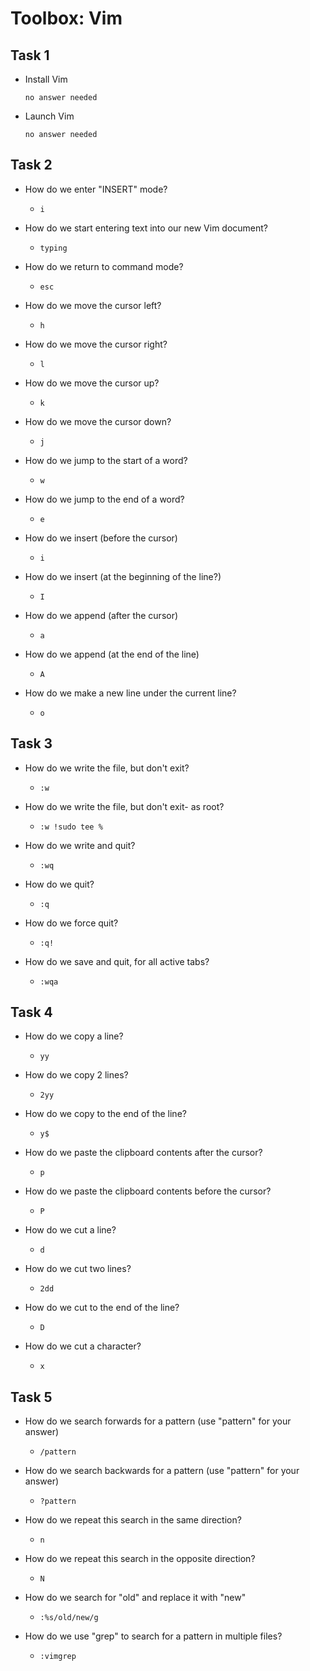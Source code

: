 # Toolbox: Vim

## Task 1
- Install Vim

	  no answer needed

- Launch Vim

	  no answer needed

## Task 2
- How do we enter "INSERT" mode?    

	- `i`

- How do we start entering text into our new Vim document?

	- `typing`

- How do we return to command mode?

	- `esc`

- How do we move the cursor left?

	- `h`

- How do we move the cursor right?

	- `l`

- How do we move the cursor up?

	- `k`

- How do we move the cursor down?

	- `j`

- How do we jump to the start of a word?

	- `w`

- How do we jump to the end of a word?

	- `e`

- How do we insert (before the cursor)    

	- `i`

- How do we insert (at the beginning of the line?)    

	- `I`

- How do we append (after the cursor)    

	- `a`

- How do we append (at the end of the line) 

	- `A`

- How do we make a new line under the current line?     

	- `o`

## Task 3
- How do we write the file, but don't exit?

	- `:w`

- How do we write the file, but don't exit- as root?

	- `:w !sudo tee %`

- How do we write and quit?

	- `:wq`

- How do we quit?

	- `:q`

- How do we force quit?

	- `:q!`

- How do we save and quit, for all active tabs?

	- `:wqa`

## Task 4
- How do we copy a line?

	- `yy`

- How do we copy 2 lines?

	- `2yy`

- How do we copy to the end of the line?

	- `y$`

- How do we paste the clipboard contents after the cursor?

	- `p`

- How do we paste the clipboard contents before the cursor?

	- `P`

- How do we cut a line?

	- `d`

- How do we cut two lines?

	- `2dd`

- How do we cut to the end of the line?

	- `D`

- How do we cut a character?

	- `x`

## Task 5
- How do we search forwards for a pattern (use "pattern" for your answer)

	- `/pattern`

- How do we search backwards for a pattern (use "pattern" for your answer)

	- `?pattern`

- How do we repeat this search in the same direction?

	- `n`

- How do we repeat this search in the opposite direction?

	- `N`

- How do we search for "old" and replace it with "new"

	- `:%s/old/new/g`

- How do we use "grep" to search for a pattern in multiple files?

	- `:vimgrep`

